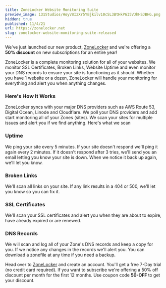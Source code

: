```yaml
---
title: ZoneLocker Website Monitoring Suite
preview_image: 131Studios/HoyV8IzXr5YBjkilv10c5L3BtHkP6I5VJhHSJBHG.png
hidden: true
published: 11/4/21
url: https://zonelocker.net
slug: zonelocker-website-monitoring-suite-released
---
```


We&#039;ve just launched our new product, [ZoneLocker](https://zonelocker.net) and we&#039;re offering a **50% discount** on new subscriptions for an entire year!

ZoneLocker is a complete monitoring solution for all of your websites.  We monitor SSL Certificates, Broken Links, Website Uptime and even monitor your DNS records to ensure your site is functioning as it should.  Whether you have 1 website or a dozen, ZoneLocker will handle your monitoring for everything and alert you when anything changes.

### Here&#039;s How It Works
ZoneLocker syncs with your major DNS providers such as AWS Route 53, Digital Ocean, Linode and Cloudflare.  We poll your DNS providers and add start monitoring all of your Zones (sites).  We scan your sites for multiple issues and alert you if we find anything.  Here&#039;s what we scan

### Uptime
We ping your site every 5 minutes.  If your site doesn&#039;t respond we&#039;ll ping it again every 2 minutes.  If it doesn&#039;t respond after 3 tries, we&#039;ll send you an email letting you know your site is down.  When we notice it back up again, we&#039;ll let you know.

### Broken Links
We&#039;ll scan all links on your site.  If any link results in a 404 or 500, we&#039;ll let you know so you can fix it.

### SSL Certificates
We&#039;ll scan your SSL certificates and alert you when they are about to expire, have already expired or are renewed.

### DNS Records
We will scan and log all of your Zone&#039;s DNS records and keep a copy for you.  If we notice any changes in the records we&#039;ll alert you.  You can download a zonefile at any time if you need a backup.

Head over to [ZoneLocker](https://zonelocker.net) and create an account.  You&#039;ll get a free 7-Day trial (no credit card required).  If you want to subscribe we&#039;re offering a 50% off discount per month for the first 12 months.  Use coupon code
**50-OFF** to get your discount.



